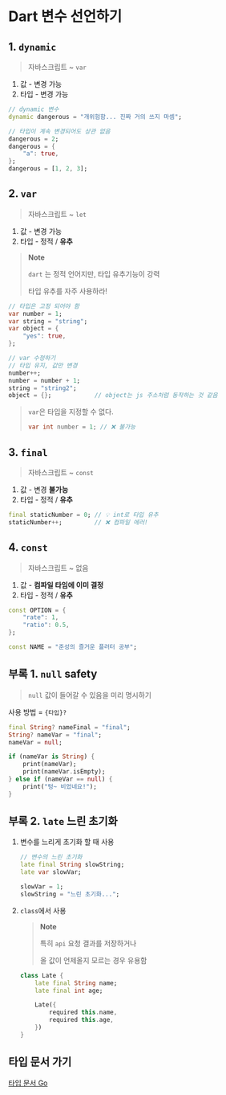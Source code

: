 # Dart 변수 선언하기

## 1. `dynamic`

> 자바스크립트 ~ `var`

1. 값 - 변경 가능
2. 타입 - 변경 가능

```dart
// dynamic 변수
dynamic dangerous = "개위험함... 진짜 거의 쓰지 마셈";

// 타입이 계속 변경되어도 상관 없음
dangerous = 2;
dangerous = {
    "a": true,
};
dangerous = [1, 2, 3];
```

## 2. `var`

> 자바스크립트 ~ `let`

1. 값 - 변경 가능
2. 타입 - 정적 / **유추**

> **Note**
>
> `dart` 는 정적 언어지만, 타입 유추기능이 강력
>
> 타입 유추를 자주 사용하라!

```dart
// 타입은 고정 되어야 함
var number = 1;
var string = "string";
var object = {
    "yes": true,
};

// var 수정하기
// 타입 유지, 값만 변경
number++;
number = number + 1;
string = "string2";
object = {};            // object는 js 주소처럼 동작하는 것 같음
```

> `var`은 타입을 지정할 수 없다.
>
> ```dart
> var int number = 1; // ❌ 불가능
> ```

## 3. `final`

> 자바스크립트 ~ `const`

1. 값 - 변경 **불가능**
2. 타입 - 정적 / **유추**

```dart
final staticNumber = 0; // 💡 int로 타입 유추
staticNumber++;         // ❌ 컴파일 에러!
```

## 4. `const`

> 자바스크립트 ~ 없음

1. 값 - **컴파일 타임에 이미 결정**
2. 타입 - 정적 / **유추**

```dart
const OPTION = {
    "rate": 1,
    "ratio": 0.5,
};

const NAME = "준성의 즐거운 플러터 공부";
```

## 부록 1. `null` safety

> `null` 값이 들어갈 수 있음을 미리 명시하기

사용 방법 = `{타입}?`

```dart
final String? nameFinal = "final";
String? nameVar = "final";
nameVar = null;

if (nameVar is String) {
    print(nameVar);
    print(nameVar.isEmpty);
} else if (nameVar == null) {
    print("텅~ 비었네요!");
}
```

## 부록 2. `late` 느린 초기화

1. 변수를 느리게 초기화 할 때 사용

    ```dart
    // 변수의 느린 초기화
    late final String slowString;
    late var slowVar;

    slowVar = 1;
    slowString = "느린 초기화...";
    ```

2. `class`에서 사용

    > **Note**
    >
    > 특히 `api` 요청 결과를 저장하거나
    >
    > 올 값이 언제올지 모르는 경우 유용함

    ```dart
    class Late {
        late final String name;
        late final int age;

        Late({
            required this.name,
            required this.age,
        })
    }
    ```

## 타입 문서 가기

[타입 문서 Go](../2_type/%ED%83%80%EC%9E%85.md)
